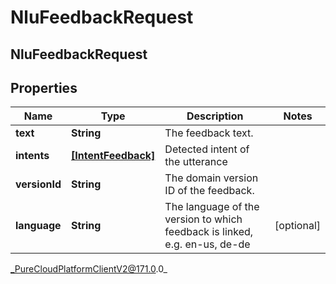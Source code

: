 # NluFeedbackRequest

## NluFeedbackRequest

## Properties

|Name | Type | Description | Notes|
|------------ | ------------- | ------------- | -------------|
| **text** | **String** | The feedback text. | |
| **intents** | [**[IntentFeedback]**]([IntentFeedback]) | Detected intent of the utterance | |
| **versionId** | **String** | The domain version ID of the feedback. | |
| **language** | **String** | The language of the version to which feedback is linked, e.g. en-us, de-de | [optional] |



_PureCloudPlatformClientV2@171.0.0_
